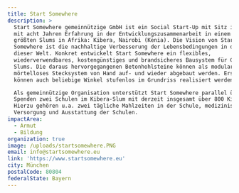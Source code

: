 ```yaml
---
title: Start Somewhere
description: >
  Start Somewhere gemeinnützige GmbH ist ein Social Start-Up mit Sitz in München
  mit acht Jahren Erfahrung in der Entwicklungszusammenarbeit in einem der
  größten Slums in Afrika: Kibera, Nairobi (Kenia). Die Vision von Start
  Somewhere ist die nachhaltige Verbesserung der Lebensbedingungen in den Slums
  dieser Welt. Konkret entwickelt Start Somewhere ein flexibles,
  wiederverwendbares, kostengünstiges und brandsicheres Bausystem für Gebäude in
  Slums. Die daraus hervorgegangenen Betonhohlsteine können als modulares,
  mörtelloses Stecksystem von Hand auf- und wieder abgebaut werden. Erstmals
  können auch beliebige Winkel stufenlos im Grundriss realisiert werden. 

  Als gemeinnützige Organisation unterstützt Start Somewhere parallel über
  Spenden zwei Schulen im Kibera-Slum mit derzeit insgesamt über 800 Kindern.
  Hierzu gehören u.a. zwei tägliche Mahlzeiten in der Schule, medizinische
  Versorgung und Ausstattung der Schulen.
impactArea:
  - Armut
  - Bildung
organization: true
image: /uploads/startsomewhere.PNG
email: info@startsomewhere.eu
link: 'https://www.startsomewhere.eu'
city: München
postalCode: 80804
federalState: Bayern
---
```


